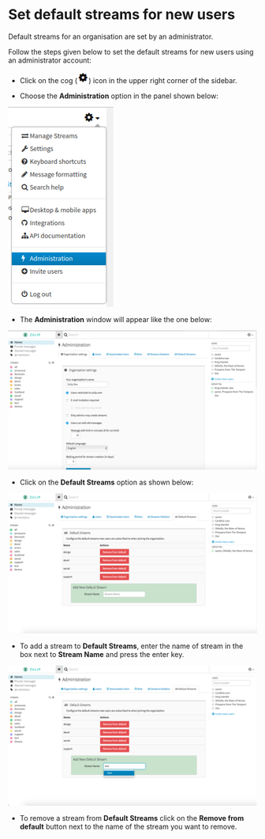 # Set default streams for new users

Default streams for an organisation are set by an administrator.

Follow the steps given below to set the default streams for new users
using an administrator account:

* Click on the cog (![cog](/static/images/help/cog.png)) icon in the
upper right corner of the sidebar.

* Choose the **Administration** option in the panel shown below:

![admin](/static/images/help/admin.png)

* The **Administration** window will appear like the one below:

![admin window](/static/images/help/admin-window.png)

* Click on the **Default Streams** option as shown below:

![default streams](/static/images/help/default-streams.png)

* To add a stream to **Default Streams**, enter the name of stream
in the box next to **Stream Name** and press the enter key.

![default stream enter](/static/images/help/default-stream-enter.png)

* To remove a stream from **Default Streams** click on the
**Remove from default** button next to the name of the stream
you want to remove.
